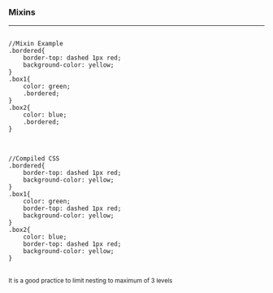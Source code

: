 ###  <strong>Mixins</strong>
***
<div class="row">
<div class="column-half">
<pre>
<code>
//Mixin Example
.bordered{
	border-top: dashed 1px red;
	background-color: yellow;
}
.box1{
	color: green;
	.bordered;
}
.box2{
	color: blue;
	.bordered;
}
</code>
</pre>
</div>
<div class="column-half">
<pre>
<code>
//Compiled CSS
.bordered{
	border-top: dashed 1px red;
	background-color: yellow;
}
.box1{
	color: green;
	border-top: dashed 1px red;
	background-color: yellow;
}
.box2{
	color: blue;
	border-top: dashed 1px red;
	background-color: yellow;
}
</code>
</pre>
</div>
</div>

<small>It is a good practice to limit nesting to maximum of 3 levels</small>
